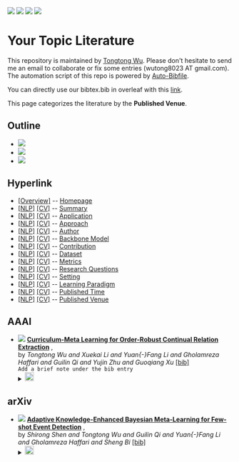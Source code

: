[![](https://img.shields.io/badge/Awesome_Continual_Learning-yellow)](https://github.com/wutong8023/Awesome_Continual_Learning.git) [![](https://img.shields.io/badge/Awesome_Few_Shot_learning-green)](https://github.com/wutong8023/Awesome_Few_Shot_Learning.git) [![](https://img.shields.io/badge/Awesome_Information_Extraction-blue)](https://github.com/wutong8023/Awesome_Information_Extraction.git) [![](https://img.shields.io/badge/Awesome_Ideas-orange)](https://github.com/wutong8023/Awesome_Ideas.git)

# Your Topic Literature 
This repository is maintained by [Tongtong Wu](https://wutong8023.site). Please don't hesitate to send me an email to collaborate or fix some entries (wutong8023 AT gmail.com). 
The automation script of this repo is powered by [Auto-Bibfile](https://github.com/wutong8023/Auto-Bibfile.git).

You can directly use our bibtex.bib in overleaf with this [link](https://www.overleaf.com/read/rgscdxhxbwhp).

This page categorizes the literature by the **Published Venue**.

## Outline 
- [![](https://img.shields.io/badge/Hyperlink-blue)](https://github.com/wutong8023/Auto-Bibfile/blob/master/your_topic4all/venue/README.md#hyperlink)
- [![](https://img.shields.io/badge/AAAI-1-blue)](https://github.com/wutong8023/Auto-Bibfile/blob/master/your_topic4all/venue/README.md#aaai)
- [![](https://img.shields.io/badge/arXiv-1-blue)](https://github.com/wutong8023/Auto-Bibfile/blob/master/your_topic4all/venue/README.md#arxiv)
## Hyperlink 
- [[Overview]](https://github.com/wutong8023/Auto-Bibfile/blob/master/README.md) -- [Homepage](https://github.com/wutong8023/Auto-Bibfile/blob/master/README.md)
- [[NLP]](https://github.com/wutong8023/Auto-Bibfile/blob/master/your_topic4nlp/./)  [[CV]](https://github.com/wutong8023/Auto-Bibfile/blob/master/your_topic4cv/./) -- [Summary](https://github.com/wutong8023/Auto-Bibfile/blob/master/your_topic4all/./)
- [[NLP]](https://github.com/wutong8023/Auto-Bibfile/blob/master/your_topic4nlp/application)  [[CV]](https://github.com/wutong8023/Auto-Bibfile/blob/master/your_topic4cv/application) -- [Application](https://github.com/wutong8023/Auto-Bibfile/blob/master/your_topic4all/application)
- [[NLP]](https://github.com/wutong8023/Auto-Bibfile/blob/master/your_topic4nlp/approach)  [[CV]](https://github.com/wutong8023/Auto-Bibfile/blob/master/your_topic4cv/approach) -- [Approach](https://github.com/wutong8023/Auto-Bibfile/blob/master/your_topic4all/approach)
- [[NLP]](https://github.com/wutong8023/Auto-Bibfile/blob/master/your_topic4nlp/author)  [[CV]](https://github.com/wutong8023/Auto-Bibfile/blob/master/your_topic4cv/author) -- [Author](https://github.com/wutong8023/Auto-Bibfile/blob/master/your_topic4all/author)
- [[NLP]](https://github.com/wutong8023/Auto-Bibfile/blob/master/your_topic4nlp/backbone_model)  [[CV]](https://github.com/wutong8023/Auto-Bibfile/blob/master/your_topic4cv/backbone_model) -- [Backbone Model](https://github.com/wutong8023/Auto-Bibfile/blob/master/your_topic4all/backbone_model)
- [[NLP]](https://github.com/wutong8023/Auto-Bibfile/blob/master/your_topic4nlp/contribution)  [[CV]](https://github.com/wutong8023/Auto-Bibfile/blob/master/your_topic4cv/contribution) -- [Contribution](https://github.com/wutong8023/Auto-Bibfile/blob/master/your_topic4all/contribution)
- [[NLP]](https://github.com/wutong8023/Auto-Bibfile/blob/master/your_topic4nlp/dataset)  [[CV]](https://github.com/wutong8023/Auto-Bibfile/blob/master/your_topic4cv/dataset) -- [Dataset](https://github.com/wutong8023/Auto-Bibfile/blob/master/your_topic4all/dataset)
- [[NLP]](https://github.com/wutong8023/Auto-Bibfile/blob/master/your_topic4nlp/metrics)  [[CV]](https://github.com/wutong8023/Auto-Bibfile/blob/master/your_topic4cv/metrics) -- [Metrics](https://github.com/wutong8023/Auto-Bibfile/blob/master/your_topic4all/metrics)
- [[NLP]](https://github.com/wutong8023/Auto-Bibfile/blob/master/your_topic4nlp/research_question)  [[CV]](https://github.com/wutong8023/Auto-Bibfile/blob/master/your_topic4cv/research_question) -- [Research Questions](https://github.com/wutong8023/Auto-Bibfile/blob/master/your_topic4all/research_question)
- [[NLP]](https://github.com/wutong8023/Auto-Bibfile/blob/master/your_topic4nlp/setting)  [[CV]](https://github.com/wutong8023/Auto-Bibfile/blob/master/your_topic4cv/setting) -- [Setting](https://github.com/wutong8023/Auto-Bibfile/blob/master/your_topic4all/setting)
- [[NLP]](https://github.com/wutong8023/Auto-Bibfile/blob/master/your_topic4nlp/supervision)  [[CV]](https://github.com/wutong8023/Auto-Bibfile/blob/master/your_topic4cv/supervision) -- [ Learning Paradigm](https://github.com/wutong8023/Auto-Bibfile/blob/master/your_topic4all/supervision)
- [[NLP]](https://github.com/wutong8023/Auto-Bibfile/blob/master/your_topic4nlp/time)  [[CV]](https://github.com/wutong8023/Auto-Bibfile/blob/master/your_topic4cv/time) -- [Published Time](https://github.com/wutong8023/Auto-Bibfile/blob/master/your_topic4all/time)
- [[NLP]](https://github.com/wutong8023/Auto-Bibfile/blob/master/your_topic4nlp/venue)  [[CV]](https://github.com/wutong8023/Auto-Bibfile/blob/master/your_topic4cv/venue) -- [Published Venue](https://github.com/wutong8023/Auto-Bibfile/blob/master/your_topic4all/venue)

## AAAI

- [![](https://img.shields.io/badge/AAAI-2021-blue)](https://ojs.aaai.org/index.php/AAAI/article/view/17241) [**Curriculum-Meta Learning for Order-Robust Continual Relation Extraction**](https://ojs.aaai.org/index.php/AAAI/article/view/17241) , <br> by *Tongtong Wu and
Xuekai Li and
Yuan{-}Fang Li and
Gholamreza Haffari and
Guilin Qi and
Yujin Zhu and
Guoqiang Xu* [[bib]](https://github.com/wutong8023/Auto-Bibfile/blob/master/./bibtex.bib#L4-L30)<br> ```Add a brief note under the bib entry
```</details><details><summary><img src=https://github.com/wutong8023/Auto-Bibfile/blob/master/scripts/svg/copy_icon.png height="20"></summary><pre>```WuLLHQZX21```
## arXiv

- [![](https://img.shields.io/badge/CoRR-2021-blue)](https://arxiv.org/abs/2105.09509) [**Adaptive Knowledge-Enhanced Bayesian Meta-Learning for Few-shot Event
Detection**](https://arxiv.org/abs/2105.09509) , <br> by *Shirong Shen and
Tongtong Wu and
Guilin Qi and
Yuan{-}Fang Li and
Gholamreza Haffari and
Sheng Bi* [[bib]](https://github.com/wutong8023/Auto-Bibfile/blob/master/./bibtex.bib#L35-L61)<br> </details><details><summary><img src=https://github.com/wutong8023/Auto-Bibfile/blob/master/scripts/svg/copy_icon.png height="20"></summary><pre>```DBLP:journals/corr/abs-2105-09509```